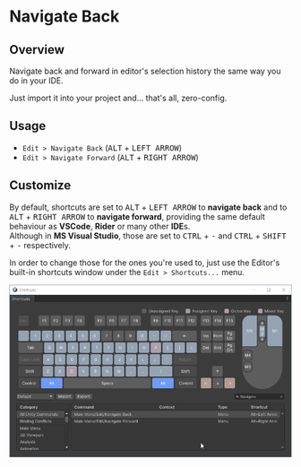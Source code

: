 # Navigate Back

## Overview

Navigate back and forward in editor's selection history the same way you do in your IDE.

Just import it into your project and... that's all, zero-config.


## Usage

* `Edit > Navigate Back` (<kbd>ALT</kbd> + <kbd>LEFT ARROW</kbd>)
* `Edit > Navigate Forward` (<kbd>ALT</kbd> + <kbd>RIGHT ARROW</kbd>)


## Customize

By default, shortcuts are set to <kbd>ALT</kbd> + <kbd>LEFT ARROW</kbd> to **navigate back** and to <kbd>ALT</kbd> + <kbd>RIGHT ARROW</kbd> to **navigate forward**, providing the same default behaviour as **VSCode**, **Rider** or many other **IDE**s.  
Although in **MS Visual Studio**, those are set to <kbd>CTRL</kbd> + <kbd>-</kbd> and <kbd>CTRL</kbd> + <kbd>SHIFT</kbd> + <kbd>-</kbd> respectively.  

In order to change those for the ones you're used to, just use the Editor's built-in shortcuts window under the `Edit > Shortcuts...` menu.

![](images/shortcuts.png)
